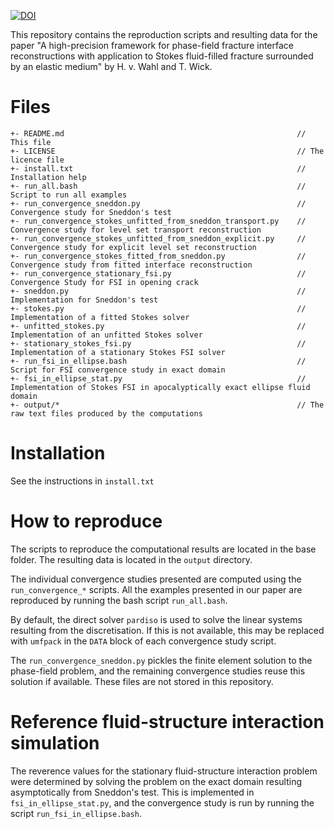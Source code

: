 [![DOI](https://zenodo.org/badge/DOI/10.5281/zenodo.7443025.svg)](https://doi.org/10.5281/zenodo.7443025)


This repository contains the reproduction scripts and resulting data for the paper "A high-precision framework for phase-field fracture interface reconstructions with application to Stokes fluid-filled fracture surrounded by an elastic medium" by H. v. Wahl and T. Wick.

# Files
```
+- README.md                                                    // This file
+- LICENSE                                                      // The licence file
+- install.txt                                                  // Installation help
+- run_all.bash                                                 // Script to run all examples
+- run_convergence_sneddon.py                                   // Convergence study for Sneddon's test
+- run_convergence_stokes_unfitted_from_sneddon_transport.py    // Convergence study for level set transport reconstruction
+- run_convergence_stokes_unfitted_from_sneddon_explicit.py     // Convergence study for explicit level set reconstruction
+- run_convergence_stokes_fitted_from_sneddon.py                // Convergence study from fitted interface reconstruction
+- run_convergence_stationary_fsi.py                            // Convergence Study for FSI in opening crack
+- sneddon.py                                                   // Implementation for Sneddon's test
+- stokes.py                                                    // Implementation of a fitted Stokes solver
+- unfitted_stokes.py                                           // Implementation of an unfitted Stokes solver
+- stationary_stokes_fsi.py                                     // Implementation of a stationary Stokes FSI solver
+- run_fsi_in_ellipse.bash                                      // Script for FSI convergence study in exact domain
+- fsi_in_ellipse_stat.py                                       // Implementation of Stokes FSI in apocalyptically exact ellipse fluid domain
+- output/*                                                     // The raw text files produced by the computations 
```

# Installation

See the instructions in `install.txt`

# How to reproduce
The scripts to reproduce the computational results are located in the base folder. The resulting data is located in the `output` directory.

The individual convergence studies presented are computed using the `run_convergence_*` scripts. All the examples presented in our paper are reproduced by running the bash script `run_all.bash`.

By default, the direct solver `pardiso` is used to solve the linear systems resulting from the discretisation. If this is not available, this may be replaced with `umfpack` in the `DATA` block of each convergence study script.

The `run_convergence_sneddon.py` pickles the finite element solution to the phase-field problem, and the remaining convergence studies reuse this solution if available. These files are not stored in this repository.

# Reference fluid-structure interaction simulation
The reverence values for the stationary fluid-structure interaction problem were determined by solving the problem on the exact domain resulting asymptotically from Sneddon's test. This is implemented in `fsi_in_ellipse_stat.py`, and the convergence study is run by running the script `run_fsi_in_ellipse.bash`.